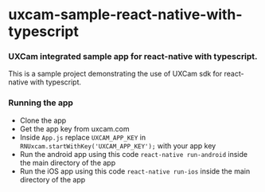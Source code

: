 # uxcam-sample-react-native-with-typescript
### UXCam integrated sample app for react-native with typescript.

This is a sample project demonstrating the use of UXCam sdk for react-native with typescript.

### Running the app
* Clone the app
* Get the app key from uxcam.com
* Inside `App.js`  replace `UXCAM_APP_KEY` in `RNUxcam.startWithKey('UXCAM_APP_KEY');` with your app key
* Run the android app using this code `react-native run-android` inside the main directory of the app
* Run the iOS app using this code `react-native run-ios` inside the main directory of the app
